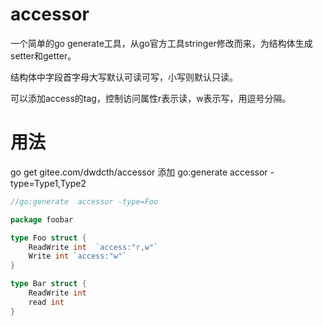 # accessor

一个简单的go generate工具，从go官方工具stringer修改而来，为结构体生成setter和getter。

结构体中字段首字母大写默认可读可写，小写则默认只读。

可以添加access的tag，控制访问属性r表示读，w表示写，用逗号分隔。


# 用法
go get gitee.com/dwdcth/accessor
添加 go:generate  accessor -type=Type1,Type2

```go
//go:generate  accessor -type=Foo

package foobar

type Foo struct {
	ReadWrite int  `access:"r,w"`
    Write int `access:"w"`
}

type Bar struct {
	ReadWrite int
    read int
}

```

